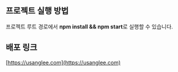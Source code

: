 ## 프로젝트 실행 방법

프로젝트 루트 경로에서 **npm install && npm start**로 실행할 수 있습니다.

## 배포 링크

[https://usanglee.com](https://usanglee.com)
